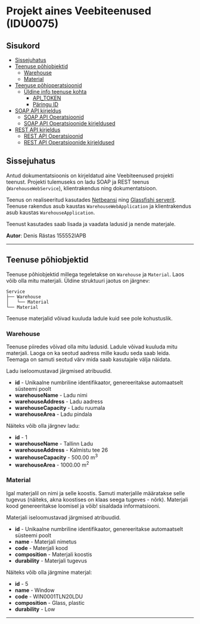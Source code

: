 # Projekt aines Veebiteenused (IDU0075)

## Sisukord
* [Sissejuhatus](#sissejuhatus)
* [Teenuse põhiobjektid](#teenuse-põhiobjektid)
  - [Warehouse](#warehouse)
  - [Material](#material)
* [Teenuse põhioperatsioonid](#teenuse-põhioperatsioonid)
  - [Üldine info teenuse kohta](#Üldine-info-teenuse-kohta)
    + [API_TOKEN](#api_token)
    + [Päringu ID](#päringu-id)
* [SOAP API kirjeldus](#soap-api-kirjeldus)
  - [SOAP API Operatsioonid](#soap-api-operatsioonid)
  - [SOAP API Operatsioonide kirjeldused](#soap-api-operatsioonide-kirjeldused)
* [REST API kirjeldus](#rest-api-kirjeldus)
  - [REST API Operatsioonid](#rest-api-operatsioonid)
  - [REST API Operatsioonide kirjeldused](#rest-api-operatsioonide-kirjeldused)





## Sissejuhatus
Antud dokumentatsioonis on kirjeldatud aine Veebiteenused projekti teenust. Projekti tulemuseks on ladu SOAP ja REST teenus (`WarehouseWebService`), klientrakendus ning dokumentatsioon.

Teenus on realiseeritud kasutades [Netbeansi](https://netbeans.org) ning [Glassfishi serverit](https://glassfish.java.net). Teenuse rakendus asub kaustas `WarehouseWebApplication` ja klientrakendus asub kaustas `WarehouseApplication`.

Teenust kasutades saab lisada ja vaadata ladusid ja nende materjale.

**Autor**: Denis Rästas 155552IAPB

***




## Teenuse põhiobjektid
Teenuse põhiobjektid millega tegeletakse on `Warehouse` ja `Material`.
Laos võib olla mitu materjali. Üldine struktuuri jaotus on järgnev:

~~~
Service
├── Warehouse
│   └── Material
└── Material
~~~

Teenuse materjalid võivad kuuluda ladule kuid see pole kohustuslik.





### Warehouse
Teenuse piiredes võivad olla mitu ladusid. Ladule võivad kuuluda mitu materjali. Laoga on ka seotud aadress mille kaudu seda saab leida. Teemaga on samuti seotud värv mida saab kasutajale välja näidata.

Ladu iseloomustavad järgmised atribuudid.
* **id** - Unikaalne numbriline identifikaator, genereeritakse automaatselt süsteemi poolt
* **warehouseName** - Ladu nimi
* **warehouseAddress**  - Ladu aadress
* **warehouseCapacity**  - Ladu ruumala
* **warehouseArea** - Ladu pindala

Näiteks võib olla järgnev ladu:
* **id** - 1
* **warehouseName** - Tallinn Ladu
* **warehouseAddress**  - Kalmistu tee 26
* **warehouseCapacity**  - 500.00 m<sup>3</sup>
* **warehouseArea** - 1000.00 m<sup>2</sup>





### Material
Igal materjalil on nimi ja selle koostis.
Samuti materjalile määratakse selle tugevus (näiteks, akna koostises on klaas seega tugeves - nõrk).
Materjali kood genereeritakse loomisel ja võib! sisaldada informatsiooni.

Materjali iseloomustavad järgmised atribuudid.
* **id** - Unikaalne numbriline identifikaator, genereeritakse automaatselt süsteemi poolt
* **name** - Materjali nimetus 
* **code** - Materjali kood
* **composition** - Materjali koostis
* **durability** - Materjali tugevus

Näiteks võib olla järgmine materjal:
* **id** - 5
* **name** - Window 
* **code** - WIN0001TLN20LDU
* **composition** - Glass, plastic
* **durability** - Low

***
